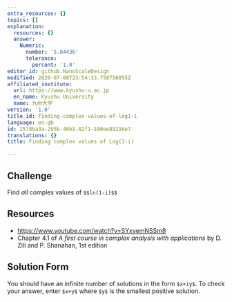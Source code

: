```yaml
---
extra_resources: {}
topics: []
explanation:
  resources: {}
  answer:
    Numeric:
      number: '5.84436'
      tolerance:
        percent: '1.0'
editor_id: github.NanoScaleDesign
modified: 2020-07-08T23:54:33.758758855Z
affiliated_institute:
  url: https://www.kyushu-u.ac.jp
  en_name: Kyushu University
  name: 九州大学
version: '1.0'
title_id: finding-complex-values-of-log1-i
language: en-gb
id: 2578ba3a-295b-46b1-82f1-100ee89216e7
translations: {}
title: Finding complex values of Log(1-i)

---
```


## Challenge
Find *all* complex values of `$$ln(1-i)$$`

## Resources
- https://www.youtube.com/watch?v=SYxyemNSSm8
- Chapter 4.1 of *A first course in complex analysis with applications* by D. Zill and P. Shanahan, 1st edition


## Solution Form
You should have an infinite number of solutions in the form `$x+iy$`.
To check your answer, enter `$x+y$` where `$y$` is the smallest positive solution.